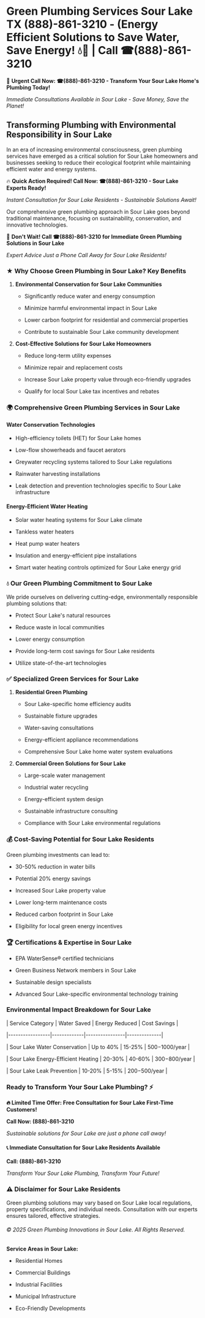 # Green Plumbing Services Sour Lake TX (888)-861-3210 - (Energy Efficient Solutions to Save Water, Save Energy! 💧🌿 | Call ☎(888)-861-3210

🚨 **Urgent Call Now: ☎(888)-861-3210 - Transform Your Sour Lake Home's Plumbing Today!**
*Immediate Consultations Available in Sour Lake - Save Money, Save the Planet!*

## Transforming Plumbing with Environmental Responsibility in Sour Lake

In an era of increasing environmental consciousness, green plumbing services have emerged as a critical solution for Sour Lake homeowners and businesses seeking to reduce their ecological footprint while maintaining efficient water and energy systems. 

🔥 **Quick Action Required! Call Now: ☎(888)-861-3210 - Sour Lake Experts Ready!**
*Instant Consultation for Sour Lake Residents - Sustainable Solutions Await!*

Our comprehensive green plumbing approach in Sour Lake goes beyond traditional maintenance, focusing on sustainability, conservation, and innovative technologies.

🚨 **Don't Wait! Call ☎(888)-861-3210 for Immediate Green Plumbing Solutions in Sour Lake**
*Expert Advice Just a Phone Call Away for Sour Lake Residents!*

### ★ Why Choose Green Plumbing in Sour Lake? Key Benefits

1. **Environmental Conservation for Sour Lake Communities** 
   - Significantly reduce water and energy consumption
   - Minimize harmful environmental impact in Sour Lake
   - Lower carbon footprint for residential and commercial properties
   - Contribute to sustainable Sour Lake community development

2. **Cost-Effective Solutions for Sour Lake Homeowners** 
   - Reduce long-term utility expenses
   - Minimize repair and replacement costs
   - Increase Sour Lake property value through eco-friendly upgrades
   - Qualify for local Sour Lake tax incentives and rebates

### 🌍 Comprehensive Green Plumbing Services in Sour Lake

#### Water Conservation Technologies
- High-efficiency toilets (HET) for Sour Lake homes
- Low-flow showerheads and faucet aerators
- Greywater recycling systems tailored to Sour Lake regulations
- Rainwater harvesting installations
- Leak detection and prevention technologies specific to Sour Lake infrastructure

#### Energy-Efficient Water Heating
- Solar water heating systems for Sour Lake climate
- Tankless water heaters
- Heat pump water heaters
- Insulation and energy-efficient pipe installations
- Smart water heating controls optimized for Sour Lake energy grid

### 💧 Our Green Plumbing Commitment to Sour Lake

We pride ourselves on delivering cutting-edge, environmentally responsible plumbing solutions that:
- Protect Sour Lake's natural resources
- Reduce waste in local communities
- Lower energy consumption
- Provide long-term cost savings for Sour Lake residents
- Utilize state-of-the-art technologies

### ✅ Specialized Green Services for Sour Lake

1. **Residential Green Plumbing**
   - Sour Lake-specific home efficiency audits
   - Sustainable fixture upgrades
   - Water-saving consultations
   - Energy-efficient appliance recommendations
   - Comprehensive Sour Lake home water system evaluations

2. **Commercial Green Solutions for Sour Lake**
   - Large-scale water management
   - Industrial water recycling
   - Energy-efficient system design
   - Sustainable infrastructure consulting
   - Compliance with Sour Lake environmental regulations

### 💰 Cost-Saving Potential for Sour Lake Residents

Green plumbing investments can lead to:
- 30-50% reduction in water bills
- Potential 20% energy savings
- Increased Sour Lake property value
- Lower long-term maintenance costs
- Reduced carbon footprint in Sour Lake
- Eligibility for local green energy incentives

### 🏆 Certifications & Expertise in Sour Lake

- EPA WaterSense® certified technicians
- Green Business Network members in Sour Lake
- Sustainable design specialists
- Advanced Sour Lake-specific environmental technology training

### Environmental Impact Breakdown for Sour Lake

| Service Category | Water Saved | Energy Reduced | Cost Savings |
|-----------------|-------------|----------------|--------------|
| Sour Lake Water Conservation | Up to 40% | 15-25% | $500-$1000/year |
| Sour Lake Energy-Efficient Heating | 20-30% | 40-60% | $300-$800/year |
| Sour Lake Leak Prevention | 10-20% | 5-15% | $200-$500/year |

### Ready to Transform Your Sour Lake Plumbing? ⚡

**🔥 Limited Time Offer: Free Consultation for Sour Lake First-Time Customers!**

**Call Now: (888)-861-3210**
*Sustainable solutions for Sour Lake are just a phone call away!*

#### 📞 Immediate Consultation for Sour Lake Residents Available

**Call: (888)-861-3210**
*Transform Your Sour Lake Plumbing, Transform Your Future!*

### ⚠️ Disclaimer for Sour Lake Residents

Green plumbing solutions may vary based on Sour Lake local regulations, property specifications, and individual needs. Consultation with our experts ensures tailored, effective strategies.

###### © 2025 Green Plumbing Innovations in Sour Lake. All Rights Reserved.

**Service Areas in Sour Lake:** 
- Residential Homes
- Commercial Buildings
- Industrial Facilities
- Municipal Infrastructure
- Eco-Friendly Developments